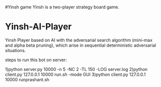 #Yinsh game
Yinsh is a two-player strategy board game.

# Yinsh-AI-Player
Yinsh Player based on AI with the adversarial search algorithm (mini-max and alpha beta pruning), which arise in sequential deterministic adversarial situations.


steps to run this bot on server:

1)python server.py 10000 -n 5 -NC 2 -TL 150 -LOG server.log
2)python client.py 127.0.0.1 10000 run.sh -mode GUI
3)python client.py 127.0.0.1 10000 runprashant.sh
